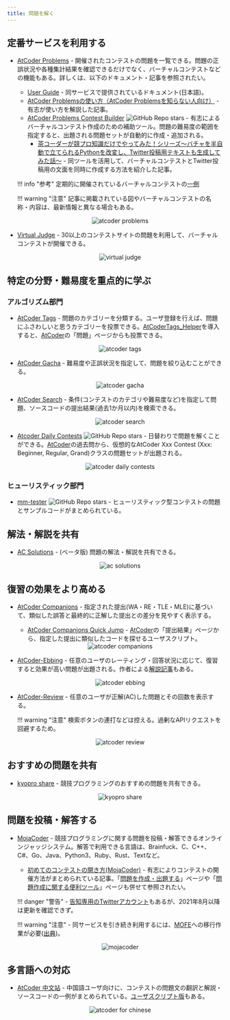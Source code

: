 ```yaml
---
title: 問題を解く
---
```


## 定番サービスを利用する

- [AtCoder Problems](https://kenkoooo.com/atcoder/) - 開催されたコンテストの問題を一覧できる。問題の正誤状況や各種集計結果を確認できるだけでなく、バーチャルコンテストなどの機能もある。詳しくは、以下のドキュメント・記事を参照されたい。
    - [User Guide](https://kenkoooo.com/atcoder/book/ja/index.html) - 同サービスで提供されているドキュメント(日本語)。
    - [AtCoder Problemsの使い方（AtCoder Problemsを知らない人向け）](https://ntk-ta01.hatenablog.com/entry/2020/04/15/001405) - 有志が使い方を解説した記事。
    - [AtCoder Problems Contest Builder](https://github.com/KowerKoint/ac-problems-contest-builder) ![GitHub Repo stars](https://img.shields.io/github/stars/KowerKoint/ac-problems-contest-builder?style=plastic) - 有志によるバーチャルコンテスト作成のための補助ツール。問題の難易度の範囲を指定すると、出題される問題セットが自動的に作成・追加される。
        - [茶コーダーが競プロ知識だけでやってみた！シリーズ〜バチャを半自動で立てられるPythonを改変し、Twitter投稿用テキストも生成してみた話〜](https://d-burioden.hateblo.jp/entry/2023/05/27/033554) - 同ツールを活用して、バーチャルコンテストとTwitter投稿用の文面を同時に作成する方法を紹介した記事。

    !!! info "参考"
        定期的に開催されているバーチャルコンテストの[一例](../../bot)

    !!! warning "注意"
        記事に掲載されている図やバーチャルコンテストの名称・内容は、最新情報と異なる場合もある。

    <div align="center">
      <img loading = "lazy" src="../../images/web_app/atcoder_problems.png" alt="atcoder problems">
    </div>

- [Virtual Judge](https://vjudge.net/) - 30以上のコンテストサイトの問題を利用して、バーチャルコンテストが開催できる。

    <div align="center">
      <img loading = "lazy" src="../../images/web_app/virtual_judge.png" alt="virtual judge">
    </div>

## 特定の分野・難易度を重点的に学ぶ

### アルゴリズム部門

- [AtCoder Tags](https://atcoder-tags.herokuapp.com/) - 問題のカテゴリーを分類する。ユーザ登録を行えば、問題にふさわしいと思うカテゴリーを投票できる。[AtCoderTags_Helper](https://greasyfork.org/ja/scripts/393121-atcodertags-helper)を導入すると、[AtCoder](https://atcoder.jp/)の「問題」ページからも投票できる。

    <div align="center">
      <img loading = "lazy" src="../../images/web_app/atcoder_tags.png" alt="atcoder tags">
    </div>

- [AtCoder Gacha](https://atcoder-gacha.onrender.com/) - 難易度や正誤状況を指定して、問題を絞り込むことができる。

    <div align="center">
      <img loading = "lazy" src="../../images/web_app/atcoder_gacha.png" alt="atcoder gacha">
    </div>

- [AtCoder Search](https://atcoder-search.fjnkt98.com/) - 条件(コンテストのカテゴリや難易度など)を指定して問題、ソースコードの提出結果(過去1か月以内)を検索できる。

    <div align="center">
      <img loading = "lazy" src="../../images/web_app/atcoder_search.png" alt="atcoder search">
    </div>

- [Atcoder Daily Contests](https://github.com/ika9810/Atcoder-Daily-Contests) ![GitHub Repo stars](https://img.shields.io/github/stars/ika9810/Atcoder-Daily-Contests?style=plastic) - 日替わりで問題を解くことができる。[AtCoder](https://atcoder.jp/)の過去問から、仮想的なAtCoder Xxx Contest (Xxx: Beginner, Regular, Grand)クラスの問題セットが出題される。

    <div align="center">
      <img loading = "lazy" src="../../images/web_app/atcoder_daily_contests.png" alt="atcoder daily contests">
    </div>

### ヒューリスティック部門

- [mm-tester](https://github.com/kosakkun/mm-tester) ![GitHub Repo stars](https://img.shields.io/github/stars/kosakkun/mm-tester?style=plastic) - ヒューリスティック型コンテストの問題とサンプルコードがまとめられている。

## 解法・解説を共有

- [AC Solutions](https://ac-solutions.onrender.com/) - (ベータ版) 問題の解法・解説を共有できる。

    <div align="center">
      <img loading = "lazy" src="../../images/web_app/ac_solutions.png" alt="ac solutions">
    </div>

## 復習の効果をより高める

- [AtCoder Companions](https://atcoder-companions.kakira.dev/) - 指定された提出(WA・RE・TLE・MLE)に基づいて、類似した誤答と最終的に正解した提出との差分を見やすく表示する。
    - [AtCoder Companions Quick Jump](https://greasyfork.org/ja/scripts/463653-atcoder-companions-quick-jump) - [AtCoder](https://atcoder.jp/)の「提出結果」ページから、指定した提出に類似したコードを探せるユーザスクリプト。

    <div align="center">
      <img loading = "lazy" src="../../images/web_app/atcoder_companions.png" alt="atcoder companions">
    </div>

- [AtCoder-Ebbing](https://atcoder-ebbing.web.app/) - 任意のユーザのレーティング・回答状況に応じて、復習すると効果が高い問題が出題される。作者による[解説記事](https://qiita.com/numeric_tuba/items/9898e31e2566e7296c5d)もある。

    <div align="center">
      <img loading = "lazy" src="../../images/web_app/atcoder_ebbing.png" alt="atcoder ebbing">
    </div>

- [AtCoder-Review](https://at-coder-review.vercel.app/) - 任意のユーザが正解(AC)した問題とその回数を表示する。

    !!! warning "注意"
        検索ボタンの連打などは控える。過剰なAPIリクエストを回避するため。

    <div align="center">
      <img loading = "lazy" src="../../images/web_app/at_coder_review.png" alt="atcoder review">
    </div>

## おすすめの問題を共有

- [kyopro share](https://kyopro-share.onrender.com/#/about) - 競技プログラミングのおすすめの問題を共有できる。

    <div align="center">
      <img loading = "lazy" src="../../images/web_app/kyopro_share.png" alt="kyopro share">
    </div>

## 問題を投稿・解答する

- [MojaCoder](https://mojacoder.app/) - 競技プログラミングに関する問題を投稿・解答できるオンラインジャッジシステム。解答で利用できる言語は、Brainfuck、C、C++、C#、Go、Java、Python3、Ruby、Rust、Textなど。
    - [初めてのコンテストの開き方(MojaCoder)](https://ajinoko33.hatenablog.com/entry/2023/02/18/141240) - 有志によりコンテストの開催方法がまとめられている記事。「[問題を作成・出題する](../../articles/for_writers)」ページや「[問題作成に関する便利ツール](../../cli/tools_for_writers)」ページも併せて参照されたい。

    !!! danger "警告"
        - [告知専用のTwitterアカウント](https://twitter.com/MojaCoder)もあるが、2021年8月以降は更新を確認できず。

    !!! warning "注意"
        - 同サービスを引き続き利用するには、[MOFE](https://mofecoder.com/)への移行作業が必要([出典](https://twitter.com/CafeCoder_/status/1689280921835335680))。

    <div align="center">
      <img loading = "lazy" src="../../images/web_app/mojacoder.png" alt="mojacoder">
    </div>

## 多言語への対応

- [AtCoder 中文站](https://atcoder-for-chinese-developers.github.io/atcoder-for-chinese/) - 中国語ユーザ向けに、コンテストの問題文の翻訳と解説・ソースコードの一例がまとめられている。[ユーザスクリプト版](https://greasyfork.org/ja/scripts/452449-atcoder-%E4%B8%AD%E6%96%87%E5%8A%A9%E6%89%8B)もある。

    <div align="center">
      <img loading = "lazy" src="../../images/web_app/atcoder_for_chinese.png" alt="atcoder for chinese">
    </div>
